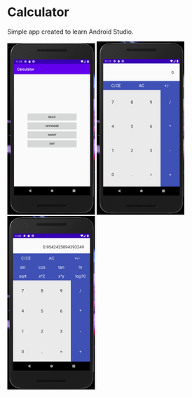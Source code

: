# Calculator

Simple app created to learn Android Studio.


<img src="screenshots/titlescreen.png" width="200">
<img src="screenshots/basic.png" width="200">
<img src="screenshots/advanced.png" width="200">